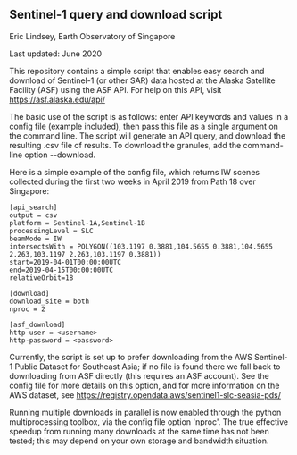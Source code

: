 Sentinel-1 query and download script
------
Eric Lindsey, Earth Observatory of Singapore

Last updated: June 2020

This repository contains a simple script that enables easy search and download of Sentinel-1 (or other SAR) data hosted at the Alaska Satellite Facility (ASF) using the ASF API. For help on this API, visit https://asf.alaska.edu/api/

The basic use of the script is as follows: enter API keywords and values in a config file (example included), then pass this file as a single argument on the command line. The script will generate an API query, and download the resulting .csv file of results. To download the granules, add the command-line option --download.

Here is a simple example of the config file, which returns IW scenes collected during the first two weeks in April 2019 from Path 18 over Singapore:

    [api_search]
    output = csv
    platform = Sentinel-1A,Sentinel-1B
    processingLevel = SLC
    beamMode = IW
    intersectsWith = POLYGON((103.1197 0.3881,104.5655 0.3881,104.5655 2.263,103.1197 2.263,103.1197 0.3881))
    start=2019-04-01T00:00:00UTC
    end=2019-04-15T00:00:00UTC
    relativeOrbit=18

    [download]
    download_site = both
    nproc = 2

    [asf_download]
    http-user = <username>
    http-password = <password>

Currently, the script is set up to prefer downloading from the AWS Sentinel-1 Public Dataset for Southeast Asia; if no file is found there we fall back to downloading from ASF directly (this requires an ASF account). See the config file for more details on this option, and for more information on the AWS dataset, see https://registry.opendata.aws/sentinel1-slc-seasia-pds/

Running multiple downloads in parallel is now enabled through the python multiprocessing toolbox, via the config file option 'nproc'. The true effective speedup from running many downloads at the same time has not been tested; this may depend on your own storage and bandwidth situation.

